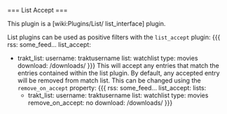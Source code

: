 === List Accept ===

This plugin is a [wiki:Plugins/List/ list_interface] plugin.

List plugins can be used as positive filters with the `list_accept` plugin:
{{{
rss: some_feed...
list_accept:
  - trakt_list:
      username: traktusername
      list: watchlist
      type: movies
download: /downloads/
}}}
This will accept any entries that match the entries contained within the list plugin. 
By default, any accepted entry will be removed from match list. This can be changed using the `remove_on_accept` property:
{{{
rss: some_feed...
list_accept:
  lists:
    - trakt_list:
        username: traktusername
        list: watchlist
        type: movies
  remove_on_accept: no
download: /downloads/
}}}